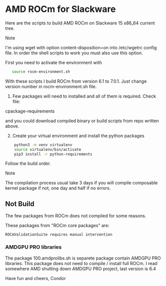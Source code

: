 # AMD ROCm for Slackware

Here are the scripts to build AMD ROCm on Slackware 15 x86_64 current tree.

>[!NOTE]
> I'm using wget with option content-disposition=on into /etc/wgetrc config file.
> In order the shell scripts to work you must also use this option.

First you need to activate the environment with

```bash
   source rocm-environment.sh
```

With these scripts I build ROCm from version 6.1 to 7.0.1. Just change
version number in rocm-environment.sh file. 

1. Few packages will need to installed and all of them is required. Check file:

cpackage-requirements

and you could download compiled binary or build scripts from repo written above.

2. Create your virtual environment and install the python packages

```bash
    python3 -m venv virtualenv
    source virtualenv/bin/activate
    pip3 install -r python-requirements
```

Follow the build order.

>[!NOTE]
>
> The compilation process usual take 3 days if you will compile composable kernel package
> if not, one day and half if no errors.


## Not Build

The few packages from ROCm does not compiled for some reasons.

These packages from "ROCm core packages" are:
```
ROCmValidationSuite requires manual intervention
```

### AMDGPU PRO libraries

The package 100.amdprolibs.sh is separete package contain AMDGPU PRO libraries.
This package does not need to compile / install full ROCm.
I read somewhere AMD shutting down AMDGPU PRO project, last version is 6.4

Have fun and cheers,
Condor
